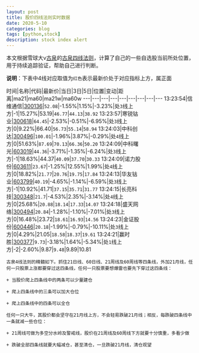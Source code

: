 ```yaml
---
layout: post
title: 股价四线法则实时数据
date: 2020-5-10
categories: blog
tags: [python,stock]
description: stock index alert
---
```



本文根据雪球大v[古泉](https://xueqiu.com/u/7148646888)的[古泉四线法则](https://xueqiu.com/7148646888/130498192)，计算了自己的一些自选股当前所处位置，用于持续追踪验证，帮助自己进行判断。

**说明**：下表中4线对应取值为`红色`表示最新价处于对应指标上方，属正面

时间|名称|代码|最新价|当日|3日|5日|位置|变动|距离|ma21|ma60|ma21w|ma60w
---|---|---|---|---|---|---|---|---
13:23:54|信维通信|[300136](https://xueqiu.com/S/SZ300136)|`52.08`|-1.55%|1.15%|-3.23%|处`3`线上方|-1|15.27%|53.19|`46.77`|`44.13`|`38.92`
13:23:57|寒锐钴业|[300618](https://xueqiu.com/S/SZ300618)|`64.45`|-2.53%|-0.51%|-6.95%|处`3`线上方|0|9.22%|66.40|`56.73`|`55.14`|`58.94`
13:24:03|中科创达|[300496](https://xueqiu.com/S/SZ300496)|`100.01`|-1.96%|3.87%|-0.29%|处`4`线上方|0|51.63%|`87.69`|`70.13`|`66.36`|`50.20`
13:24:09|中科曙光|[603019](https://xueqiu.com/S/SH603019)|`44.36`|-3.71%|-1.35%|-6.24%|处`3`线上方|-1|18.63%|44.37|`40.09`|`37.70`|`30.33`
13:24:09|诺力股份|[603611](https://xueqiu.com/S/SH603611)|`23.67`|-1.25%|12.55%|1.99%|处`4`线上方|0|18.82%|`21.77`|`20.76`|`19.75`|`17.84`
13:24:13|华友钴业|[603799](https://xueqiu.com/S/SH603799)|`40.19`|-4.65%|-1.14%|-6.59%|处`3`线上方|-1|10.92%|41.71|`37.15`|`35.71`|`31.77`
13:24:15|长亮科技|[300348](https://xueqiu.com/S/SZ300348)|`21.7`|-4.53%|2.35%|-3.14%|处`4`线上方|0|25.68%|`20.88`|`18.14`|`17.33`|`14.07`
13:24:18|盛天网络|[300494](https://xueqiu.com/S/SZ300494)|`20.84`|-1.28%|-1.10%|-7.01%|处`3`线上方|0|16.48%|23.72|`18.61`|`16.93`|`14.56`
13:24:23|金证股份|[600446](https://xueqiu.com/S/SH600446)|`20.18`|-1.99%|-0.79%|-10.11%|处`3`线上方|0|4.29%|21.05|`18.58`|`18.37`|`19.61`
13:24:21|赢时胜|[300377](https://xueqiu.com/S/SZ300377)|`9.73`|-3.18%|1.64%|-5.34%|处`1`线上方|-2|-2.60%|9.87|`9.48`|9.89|10.81

```
古泉4线法则的精髓如下。抓住21日线、60日线、21周线及60周线等四条线，外加21月线，任何一只股票上涨都要穿过这四条线，任何一只股票要想爆雷也要先下穿过这四条线：

+ 当股价爬上四条线中的两条可以少量建仓

+ 爬上四条线中的三条可以加大仓位

+ 爬上四条线中的四条可以全仓

任何一只大牛，其股价都会坚守在21月线上方，不会轻易跌破21月线；相反，每跌破四条线中一条就减一些仓位：

+ 21周线可做为多空分水岭及警戒线，股价在21周线及60周线下方就要十分慎重，多看少做

+ 跌破全部四条线就要大幅减仓，甚至清仓，一旦跌破21月线，清仓观望
```